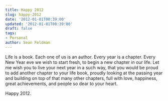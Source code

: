 ```yaml
---
title: Happy 2012
slug: happy-2012
date: '2012-01-01T00:39:00'
updated: '2012-01-01T00:39:00'
draft: false
tags:
- Personal
author: Sean Feldman
---
```



Life is a book. Each one of us is an author. Every year is a chapter. Every New Year eve we wish to start fresh, to begin a new chapter in our life. Let me wish you to live your next year in a such way, that you would be proud to add another chapter to your life book, proudly looking at the passing year and building on top of that many other chapters, full with love, happiness, great achievements, and people so dear to your heart.

  
Happy 2012.


